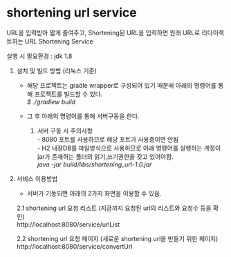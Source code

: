 # shortening url service

URL을 입력받아 짧게 줄여주고, Shortening된 URL을 입력하면 원래 URL로 리다이렉트하는 URL Shortening Service

실행 시 필요환경 : jdk 1.8

1. 설치 및 빌드 방법 (리눅스 기준)
   - 해당 프로젝트는 gradle wrapper로 구성되어 있기 때문에 아래의 명령어를 통해 프로젝트를 빌드할 수 있다.    
   _$ ./gradlew build_
   
   
   - 그 후 아래의 명령어를 통해 서버구동을 한다.  
        1. 서버 구동 시 주의사항  
          - 8080 포트를 사용하므로 해당 포트가 사용중이면 안됨  
          - H2 내장DB를 파일방식으로 사용하므로 아래 명령어를 실행하는 계정이 jar가 존재하는 폴더의 읽기,쓰기권한을 갖고 있어야함.    
   _java -jar build/libs/shortening_url-1.0.jar_
  
   
2. 서비스 이용방법
   - 서버가 기동되면 아래의 2가지 화면을 이용할 수 있음.
   
   2.1 shortening url 요청 리스트 (지금까지 요청된 url의 리스트와 요청수 등을 확인)  
        http://localhost:8080/service/urlList
      
   2.2 shortening url 요청 페이지 (새로운 shortening url을 만들기 위한 페이지)  
        http://localhost:8080/service/convertUrl